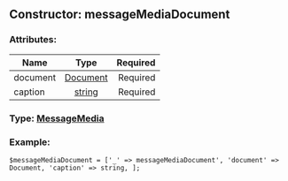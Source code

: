 ## Constructor: messageMediaDocument  

### Attributes:

| Name     |    Type       | Required |
|----------|:-------------:|---------:|
|document|[Document](../types/Document.md) | Required|
|caption|[string](../types/string.md) | Required|


### Type: [MessageMedia](../types/MessageMedia.md)

### Example:


```
$messageMediaDocument = ['_' => messageMediaDocument', 'document' => Document, 'caption' => string, ];
```